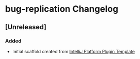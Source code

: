 <!-- Keep a Changelog guide -> https://keepachangelog.com -->

# bug-replication Changelog

## [Unreleased]
### Added
- Initial scaffold created from [IntelliJ Platform Plugin Template](https://github.com/JetBrains/intellij-platform-plugin-template)
